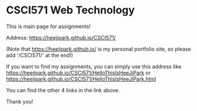 # CSCI571 Web Technology


This is main page for assignments!

Address: https://heejipark.github.io/CSCI571/


(Note that https://heejipark.github.io/ is my personal portfolio site, so please add '/CSCI571/' at the end!)

If you want to find my assignments, you can simply use this address like
https://heejipark.github.io/CSCI571/HelloThisIsHeeJiPark or
https://heejipark.github.io/CSCI571/HelloThisIsHeeJiPark.html


You can find the other 4 links in the link above.

Thank you! 







